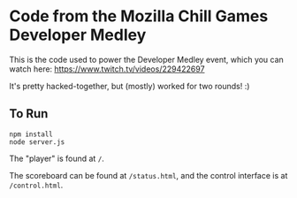 # Code from the Mozilla Chill Games Developer Medley

This is the code used to power the Developer Medley event, which you can watch here: https://www.twitch.tv/videos/229422697

It's pretty hacked-together, but (mostly) worked for two rounds! :)

## To Run

```
npm install
node server.js
```

The "player" is found at `/`.

The scoreboard can be found at `/status.html`, and the control interface is at `/control.html`.
